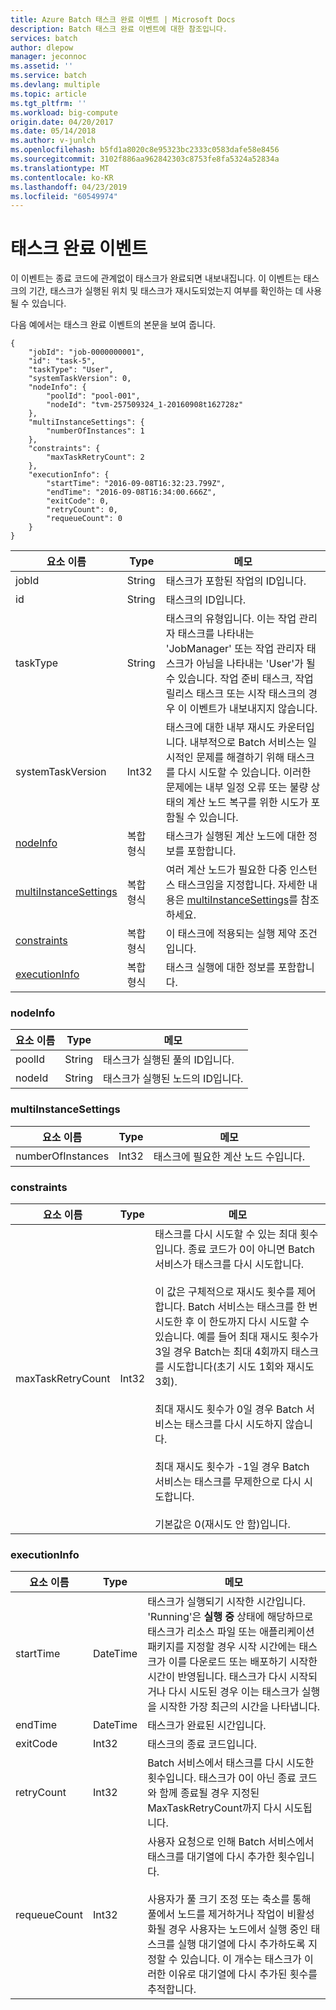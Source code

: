 ```yaml
---
title: Azure Batch 태스크 완료 이벤트 | Microsoft Docs
description: Batch 태스크 완료 이벤트에 대한 참조입니다.
services: batch
author: dlepow
manager: jeconnoc
ms.assetid: ''
ms.service: batch
ms.devlang: multiple
ms.topic: article
ms.tgt_pltfrm: ''
ms.workload: big-compute
origin.date: 04/20/2017
ms.date: 05/14/2018
ms.author: v-junlch
ms.openlocfilehash: b5fd1a8020c8e95323bc2333c0583dafe58e8456
ms.sourcegitcommit: 3102f886aa962842303c8753fe8fa5324a52834a
ms.translationtype: MT
ms.contentlocale: ko-KR
ms.lasthandoff: 04/23/2019
ms.locfileid: "60549974"
---
```

# <a name="task-complete-event"></a>태스크 완료 이벤트

 이 이벤트는 종료 코드에 관계없이 태스크가 완료되면 내보내집니다. 이 이벤트는 태스크의 기간, 태스크가 실행된 위치 및 태스크가 재시도되었는지 여부를 확인하는 데 사용될 수 있습니다.


 다음 예에서는 태스크 완료 이벤트의 본문을 보여 줍니다.

```
{
    "jobId": "job-0000000001",
    "id": "task-5",
    "taskType": "User",
    "systemTaskVersion": 0,
    "nodeInfo": {
        "poolId": "pool-001",
        "nodeId": "tvm-257509324_1-20160908t162728z"
    },
    "multiInstanceSettings": {
        "numberOfInstances": 1
    },
    "constraints": {
        "maxTaskRetryCount": 2
    },
    "executionInfo": {
        "startTime": "2016-09-08T16:32:23.799Z",
        "endTime": "2016-09-08T16:34:00.666Z",
        "exitCode": 0,
        "retryCount": 0,
        "requeueCount": 0
    }
}
```

|요소 이름|Type|메모|
|------------------|----------|-----------|
|jobId|String|태스크가 포함된 작업의 ID입니다.|
|id|String|태스크의 ID입니다.|
|taskType|String|태스크의 유형입니다. 이는 작업 관리자 태스크를 나타내는 'JobManager' 또는 작업 관리자 태스크가 아님을 나타내는 'User'가 될 수 있습니다. 작업 준비 태스크, 작업 릴리스 태스크 또는 시작 태스크의 경우 이 이벤트가 내보내지지 않습니다.|
|systemTaskVersion|Int32|태스크에 대한 내부 재시도 카운터입니다. 내부적으로 Batch 서비스는 일시적인 문제를 해결하기 위해 태스크를 다시 시도할 수 있습니다. 이러한 문제에는 내부 일정 오류 또는 불량 상태의 계산 노드 복구를 위한 시도가 포함될 수 있습니다.|
|[nodeInfo](#nodeInfo)|복합 형식|태스크가 실행된 계산 노드에 대한 정보를 포함합니다.|
|[multiInstanceSettings](#multiInstanceSettings)|복합 형식|여러 계산 노드가 필요한 다중 인스턴스 태스크임을 지정합니다.  자세한 내용은 [multiInstanceSettings](https://docs.microsoft.com/rest/api/batchservice/get-information-about-a-task)를 참조하세요.|
|[constraints](#constraints)|복합 형식|이 태스크에 적용되는 실행 제약 조건입니다.|
|[executionInfo](#executionInfo)|복합 형식|태스크 실행에 대한 정보를 포함합니다.|

###  <a name="nodeInfo"></a> nodeInfo

|요소 이름|Type|메모|
|------------------|----------|-----------|
|poolId|String|태스크가 실행된 풀의 ID입니다.|
|nodeId|String|태스크가 실행된 노드의 ID입니다.|

###  <a name="multiInstanceSettings"></a> multiInstanceSettings

|요소 이름|Type|메모|
|------------------|----------|-----------|
|numberOfInstances|Int32|태스크에 필요한 계산 노드 수입니다.|

###  <a name="constraints"></a> constraints

|요소 이름|Type|메모|
|------------------|----------|-----------|
|maxTaskRetryCount|Int32|태스크를 다시 시도할 수 있는 최대 횟수입니다. 종료 코드가 0이 아니면 Batch 서비스가 태스크를 다시 시도합니다.<br /><br /> 이 값은 구체적으로 재시도 횟수를 제어합니다. Batch 서비스는 태스크를 한 번 시도한 후 이 한도까지 다시 시도할 수 있습니다. 예를 들어 최대 재시도 횟수가 3일 경우 Batch는 최대 4회까지 태스크를 시도합니다(초기 시도 1회와 재시도 3회).<br /><br /> 최대 재시도 횟수가 0일 경우 Batch 서비스는 태스크를 다시 시도하지 않습니다.<br /><br /> 최대 재시도 횟수가 -1일 경우 Batch 서비스는 태스크를 무제한으로 다시 시도합니다.<br /><br /> 기본값은 0(재시도 안 함)입니다.|

###  <a name="executionInfo"></a> executionInfo

|요소 이름|Type|메모|
|------------------|----------|-----------|
|startTime|DateTime|태스크가 실행되기 시작한 시간입니다. 'Running'은 **실행 중** 상태에 해당하므로 태스크가 리소스 파일 또는 애플리케이션 패키지를 지정할 경우 시작 시간에는 태스크가 이를 다운로드 또는 배포하기 시작한 시간이 반영됩니다.  태스크가 다시 시작되거나 다시 시도된 경우 이는 태스크가 실행을 시작한 가장 최근의 시간을 나타냅니다.|
|endTime|DateTime|태스크가 완료된 시간입니다.|
|exitCode|Int32|태스크의 종료 코드입니다.|
|retryCount|Int32|Batch 서비스에서 태스크를 다시 시도한 횟수입니다. 태스크가 0이 아닌 종료 코드와 함께 종료될 경우 지정된 MaxTaskRetryCount까지 다시 시도됩니다.|
|requeueCount|Int32|사용자 요청으로 인해 Batch 서비스에서 태스크를 대기열에 다시 추가한 횟수입니다.<br /><br /> 사용자가 풀 크기 조정 또는 축소를 통해 풀에서 노드를 제거하거나 작업이 비활성화될 경우 사용자는 노드에서 실행 중인 태스크를 실행 대기열에 다시 추가하도록 지정할 수 있습니다. 이 개수는 태스크가 이러한 이유로 대기열에 다시 추가된 횟수를 추적합니다.|

<!-- Update_Description: update metedata properties -->